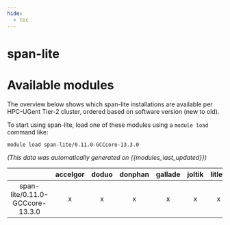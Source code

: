 ```yaml
---
hide:
  - toc
---
```


span-lite
=========

# Available modules


The overview below shows which span-lite installations are available per HPC-UGent Tier-2 cluster, ordered based on software version (new to old).

To start using span-lite, load one of these modules using a `module load` command like:

```shell
module load span-lite/0.11.0-GCCcore-13.3.0
```

*(This data was automatically generated on {{modules_last_updated}})*

| |accelgor|doduo|donphan|gallade|joltik|litleo|shinx|
| :---: | :---: | :---: | :---: | :---: | :---: | :---: | :---: |
|span-lite/0.11.0-GCCcore-13.3.0|x|x|x|x|x|x|x|
